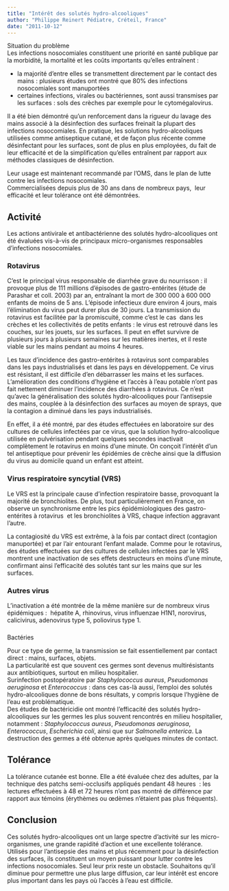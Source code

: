 ```yaml
---
title: "Intérêt des solutés hydro-alcooliques"
author: "Philippe Reinert Pédiatre, Créteil, France"
date: "2011-10-12"
---
```


Situation du problème  
Les infections nosocomiales constituent une priorité en santé publique par la morbidité, la mortalité et les coûts importants qu’elles entraînent :

*   la majorité d’entre elles se transmettent directement par le contact des mains : plusieurs études ont montré que 80% des infections nosocomiales sont manuportées
*   certaines infections, virales ou bactériennes, sont aussi transmises par les surfaces : sols des crèches par exemple pour le cytomégalovirus.

Il a été bien démontré qu’un renforcement dans la rigueur du lavage des mains associé à la désinfection des surfaces freinait la plupart des infections nosocomiales.
En pratique, les solutions hydro-alcooliques utilisées comme antiseptique cutané, et de façon plus récente comme désinfectant pour les surfaces, sont de plus en plus employées, du fait de leur efficacité et de la simplification qu’elles entraînent par rapport aux méthodes classiques de désinfection.

Leur usage est maintenant recommandé par l’OMS, dans le plan de lutte contre les infections nosocomiales.  
Commercialisées depuis plus de 30 ans dans de nombreux pays,  leur efficacité et leur tolérance ont été démontrées.

## Activité

Les actions antivirale et antibactérienne des solutés hydro-alcooliques ont été évaluées vis-à-vis de principaux micro-organismes responsables d’infections nosocomiales.

### Rotavirus

C’est le principal virus responsable de diarrhée grave du nourrisson : il provoque plus de 111 millions d’épisodes de gastro-entérites (étude de Parashar et coll. 2003) par an, entraînant la mort de 300 000 à 600 000 enfants de moins de 5 ans. L’épisode infectieux dure environ 4 jours, mais l’élimination du virus peut durer plus de 30 jours. La transmission du rotavirus est facilitée par la promiscuité, comme c’est le cas  dans les crèches et les collectivités de petits enfants : le virus est retrouvé dans les couches, sur les jouets, sur les surfaces. Il peut en effet survivre de plusieurs jours à plusieurs semaines sur les matières inertes, et il reste viable sur les mains pendant au moins 4 heures.

Les taux d’incidence des gastro-entérites à rotavirus sont comparables dans les pays industrialisés et dans les pays en développement. Ce virus est résistant, il est difficile d’en débarrasser les mains et les surfaces. L’amélioration des conditions d’hygiène et l’accès à l’eau potable n’ont pas fait nettement diminuer l’incidence des diarrhées à rotavirus. Ce n’est qu’avec la généralisation des solutés hydro-alcooliques pour l’antisepsie des mains, couplée à la désinfection des surfaces au moyen de sprays, que la contagion a diminué dans les pays industrialisés.

En effet, il a été montré, par des études effectuées en laboratoire sur des cultures de cellules infectées par ce virus, que la solution hydro-alcoolique utilisée en pulvérisation pendant quelques secondes inactivait complètement le rotavirus en moins d’une minute. On conçoit l’intérêt d’un tel antiseptique pour prévenir les épidémies de crèche ainsi que la diffusion du virus au domicile quand un enfant est atteint.

### Virus respiratoire syncytial (VRS)

Le VRS est la principale cause d’infection respiratoire basse, provoquant la majorité de bronchiolites. De plus, tout particulièrement en France, on observe un synchronisme entre les pics épidémiologiques des gastro-entérites à rotavirus  et les bronchiolites à VRS, chaque infection aggravant l’autre.

La contagiosité du VRS est extrême, à la fois par contact direct (contagion manuportée) et par l’air entourant l’enfant malade. Comme pour le rotavirus, des études effectuées sur des cultures de cellules infectées par le VRS montrent une inactivation de ses effets destructeurs en moins d’une minute, confirmant ainsi l’efficacité des solutés tant sur les mains que sur les surfaces.

### Autres virus

L’inactivation a été montrée de la même manière sur de nombreux virus épidémiques :  hépatite A, rhinovirus, virus influenzae H1N1, norovirus, calicivirus, adenovirus type 5, poliovirus type 1. 

###   
Bactéries

Pour ce type de germe, la transmission se fait essentiellement par contact direct : mains, surfaces, objets.  
La particularité est que souvent ces germes sont devenus multirésistants aux antibiotiques, surtout en milieu hospitalier.  
Surinfection postopératoire par _Staphylococcus aureus_, _Pseudomonas aeruginosa_ et _Enterococcus_ : dans ces cas-là aussi, l’emploi des solutés hydro-alcooliques donne de bons résultats, y compris lorsque l’hygiène de l’eau est problématique.  
Des études de bactéricidie ont montré l’efficacité des solutés hydro-alcooliques sur les germes les plus souvent rencontrés en milieu hospitalier, notamment : _Staphylococcus aureus_, _Pseudomonas aeruginosa_, _Enterococcus_, _Escherichia coli_, ainsi que sur _Salmonella enterica_. La destruction des germes a été obtenue après quelques minutes de contact.

## Tolérance

La tolérance cutanée est bonne. Elle a été évaluée chez des adultes, par la technique des patchs semi-occlusifs appliqués pendant 48 heures  : les lectures effectuées à 48 et 72 heures n’ont pas montré de différence par rapport aux témoins (érythèmes ou œdèmes n’étaient pas plus fréquents).

## Conclusion

Ces solutés hydro-alcooliques ont un large spectre d’activité sur les micro-organismes, une grande rapidité d’action et une excellente tolérance.  
Utilisés pour l’antisepsie des mains et plus récemment pour la désinfection des surfaces, ils constituent un moyen puissant pour lutter contre les infections nosocomiales. Seul leur prix reste un obstacle. Souhaitons qu’il diminue pour permettre une plus large diffusion, car leur intérêt est encore plus important dans les pays où l’accès à l’eau est difficile.